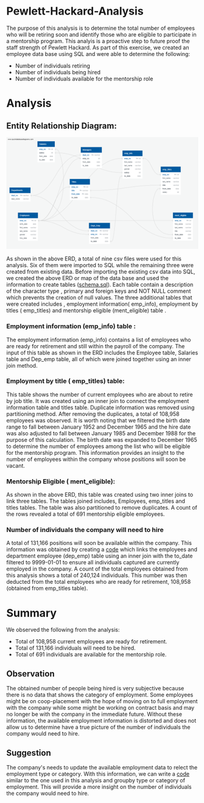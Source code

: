 # Pewlett-Hackard-Analysis
The purpose of this analysis is to determine the total number of employees who will be retiring soon and identify those who are eligible to participate in a mentorship program. This analyis is a proactive step to future proof the staff strength of Pewlett Hackard. As part of this exercise, we created an employee data base using SQL and were able to determine the following:
*  Number of individuals retiring
*  Number of individuals being hired
* Number of individuals available for the mentorship role

# Analysis

## Entity Relationship Diagram:
![](https://github.com/femolyn1/Pewlett-Hackard-Analysis/blob/master/Module%207%20Challenge/ERD.png)

As shown in the above ERD, a total of nine csv files were used for this analysis. Six of them were imported to SQL  while the remaining three were created from existing data.  Before importing the existing csv data into SQL,  we created the above ERD or map of the data base and used the information to create tables ([schema.sql](https://github.com/femolyn1/Pewlett-Hackard-Analysis/blob/master/Module%207%20Challenge/schema.sql)).  Each table contain a description of the character type , primary and foreign keys and NOT NULL comment which prevents the creation of null values. The three additional tables that were created includes , employment information( emp_info), employment by titles ( emp_titles) and mentorship eligible (ment_eligible) table .

### Employment information (emp_info) table :  
The employment information (emp_info)  contains a list of employees who are ready for retirement and still within the payroll of the company. The input of this table as shown in the ERD includes the Employee table, Salaries table and Dep_emp table, all of which were joined together using an inner join method.  

### Employment by title ( emp_titles) table:
This table shows the number of current employees who are about to retire by job title. It was created using an inner join to connect the employment information table and titles table. Duplicate information was removed using partitioning method. After removing the duplicates, a total of 108,958 employees was observed. It is worth noting that we filtered the birth date range to fall between January 1952 and December 1965 and the hire date was also adjusted to fall between January 1985 and December 1988 for the purpose of this calculation. The birth date was expanded to December 1965 to determine the number of employees among the list who will be eligible for the mentorship program.  This information provides an insight to the number of employees within the company whose positions will soon be vacant.

### Mentorship Eligible ( ment_eligible):
As shown in the above ERD, this table was created using two inner joins to link three tables. The tables joined includes, Employees, emp_titles and titles tables. The table was also partitioned to remove duplicates. A count of the rows revealed a total of 691 mentorship eligible employees. 

### Number of individuals the company will need to hire
A total of 131,166 positions will soon be available within the company. This information was obtained by creating a [code](https://github.com/femolyn1/Pewlett-Hackard-Analysis/blob/08f6403c899ac9cc43bed9f9628fc5bb34b670c7/Module%207%20Challenge/queries_challenge.sql#L96) which links the employees and department employee (dep_emp) table using an inner join with the to_date filtered to 9999-01-01 to ensure all individuals captured are currently employed in the company. A count of the total employees obtained from this analysis shows a total of 240,124 individuals. This number was then deducted from the total employees who are ready for retirement, 108,958 (obtained from emp_titles table). 

# Summary
We observed the following from the analysis:
* Total of 108,958 current employees are ready for retirement. 
* Total of 131,166 individuals will need to be hired.
* Total of 691 individuals are available for the mentorship role.

## Observation
The obtained number of people being hired is very subjective because there is no data that shows the category of employment. Some employees might be on coop-placement with the hope of moving on to full employment with the company  while some might be working on contract basis and may no longer be with the company in the immediate future. Without these information, the available employment information is distorted and does not allow us to determine have a true picture of the number of individuals the company would need to hire.

## Suggestion
The company's needs to update the available employment data to relect the employment type or category. With this information, we can write a [code](https://github.com/femolyn1/Pewlett-Hackard-Analysis/blob/08f6403c899ac9cc43bed9f9628fc5bb34b670c7/Module%207%20Challenge/queries_challenge.sql#L96) similar to the one used in this analysis and groupby type or category of employment. This will provide a more insight on the number of individuals the company would need to hire.


